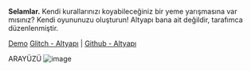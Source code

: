 **Selamlar.** Kendi kurallarınızı koyabileceğiniz bir yeme yarışmasına var mısınız? Kendi oyununuzu oluşturun!
Altyapı bana ait değildir, tarafımca düzenlenmiştir.

[Demo](https://agario-games.glitch.me/)
[Glitch - Altyapı](https://agario-games.glitch.me) | [Github - Altyapı](https://github.com/harryminaticikk/agario-games)


ARAYÜZÜ
![image](https://user-images.githubusercontent.com/45299268/147845560-88c50ece-7ab5-418c-bf88-276c8310e687.png)

